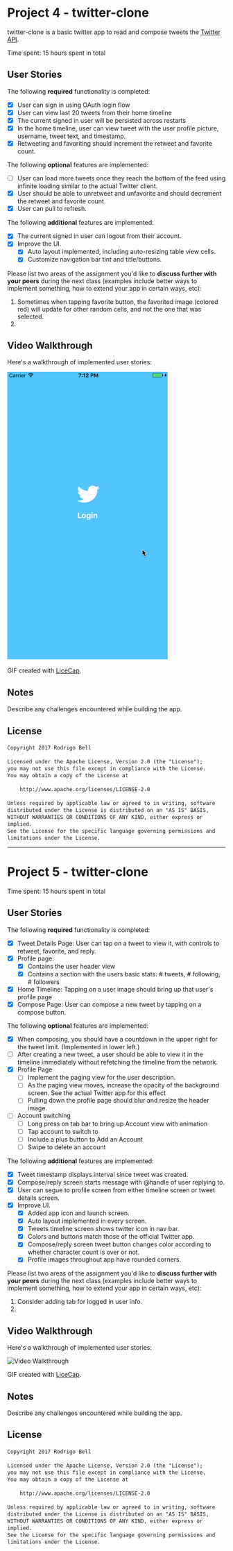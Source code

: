 # Project 4 - twitter-clone

twitter-clone is a basic twitter app to read and compose tweets the [Twitter API](https://apps.twitter.com/).

Time spent: 15 hours spent in total


## User Stories

The following **required** functionality is completed:

- [x] User can sign in using OAuth login flow
- [x] User can view last 20 tweets from their home timeline
- [x] The current signed in user will be persisted across restarts
- [x] In the home timeline, user can view tweet with the user profile picture, username, tweet text, and timestamp.
- [x] Retweeting and favoriting should increment the retweet and favorite count.

The following **optional** features are implemented:

- [ ] User can load more tweets once they reach the bottom of the feed using infinite loading similar to the actual Twitter client.
- [x] User should be able to unretweet and unfavorite and should decrement the retweet and favorite count.
- [x] User can pull to refresh.

The following **additional** features are implemented:

- [x] The current signed in user can logout from their account.
- [x] Improve the UI.
    - [x] Auto layout implemented, including auto-resizing table view cells.
    - [x] Customize navigation bar tint and title/buttons.

Please list two areas of the assignment you'd like to **discuss further with your peers** during the next class (examples include better ways to implement something, how to extend your app in certain ways, etc):

1. Sometimes when tapping favorite button, the favorited image (colored red) will update for other random cells, and not the one that was selected.
2. 

## Video Walkthrough 

Here's a walkthrough of implemented user stories:

<img src='https://github.com/rodrigobell/twitter-clone/blob/master/Assets/demo.gif' title='Video Walkthrough' width='' alt='Video Walkthrough' />

GIF created with [LiceCap](http://www.cockos.com/licecap/).

## Notes

Describe any challenges encountered while building the app.

## License

    Copyright 2017 Rodrigo Bell

    Licensed under the Apache License, Version 2.0 (the "License");
    you may not use this file except in compliance with the License.
    You may obtain a copy of the License at

        http://www.apache.org/licenses/LICENSE-2.0

    Unless required by applicable law or agreed to in writing, software
    distributed under the License is distributed on an "AS IS" BASIS,
    WITHOUT WARRANTIES OR CONDITIONS OF ANY KIND, either express or implied.
    See the License for the specific language governing permissions and
    limitations under the License.

-----------------------

# Project 5 - twitter-clone

Time spent: 15 hours spent in total

## User Stories

The following **required** functionality is completed:

- [x] Tweet Details Page: User can tap on a tweet to view it, with controls to retweet, favorite, and reply.
- [x] Profile page:
   - [x] Contains the user header view
   - [x] Contains a section with the users basic stats: # tweets, # following, # followers
- [x] Home Timeline: Tapping on a user image should bring up that user's profile page
- [x] Compose Page: User can compose a new tweet by tapping on a compose button.

The following **optional** features are implemented:

- [x] When composing, you should have a countdown in the upper right for the tweet limit. (Implemented in lower left.)
- [ ] After creating a new tweet, a user should be able to view it in the timeline immediately without refetching the timeline from the network.
- [x] Profile Page
   - [ ] Implement the paging view for the user description.
   - [ ] As the paging view moves, increase the opacity of the background screen. See the actual Twitter app for this effect
   - [ ] Pulling down the profile page should blur and resize the header image.
- [ ] Account switching
   - [ ] Long press on tab bar to bring up Account view with animation
   - [ ] Tap account to switch to
   - [ ] Include a plus button to Add an Account
   - [ ] Swipe to delete an account

The following **additional** features are implemented:

- [x] Tweet timestamp displays interval since tweet was created.
- [x] Compose/reply screen starts message with @handle of user replying to.
- [x] User can segue to profile screen from either timeline screen or tweet details screen. 
- [x] Improve UI.
   - [x] Added app icon and launch screen.
   - [x] Auto layout implemented in every screen.
   - [x] Tweets timeline screen shows twitter icon in nav bar.
   - [x] Colors and buttons match those of the official Twitter app.
   - [x] Compose/reply screen tweet button changes color according to whether character count is over or not.
   - [x] Profile images throughout app have rounded corners.

Please list two areas of the assignment you'd like to **discuss further with your peers** during the next class (examples include better ways to implement something, how to extend your app in certain ways, etc):

1. Consider adding tab for logged in user info.
2. 

## Video Walkthrough 

Here's a walkthrough of implemented user stories:

<img src='https://github.com/rodrigobell/twitter-clone/blob/master/Assets/demo2.gif' title='Video Walkthrough' width='' alt='Video Walkthrough' />

GIF created with [LiceCap](http://www.cockos.com/licecap/).

## Notes

Describe any challenges encountered while building the app.

## License

    Copyright 2017 Rodrigo Bell

    Licensed under the Apache License, Version 2.0 (the "License");
    you may not use this file except in compliance with the License.
    You may obtain a copy of the License at

        http://www.apache.org/licenses/LICENSE-2.0

    Unless required by applicable law or agreed to in writing, software
    distributed under the License is distributed on an "AS IS" BASIS,
    WITHOUT WARRANTIES OR CONDITIONS OF ANY KIND, either express or implied.
    See the License for the specific language governing permissions and
    limitations under the License.